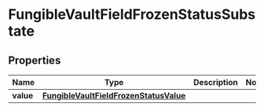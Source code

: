 

# FungibleVaultFieldFrozenStatusSubstate


## Properties

| Name | Type | Description | Notes |
|------------ | ------------- | ------------- | -------------|
|**value** | [**FungibleVaultFieldFrozenStatusValue**](FungibleVaultFieldFrozenStatusValue.md) |  |  |



